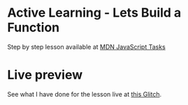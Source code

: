 # Active Learning - Lets Build a Function

Step by step lesson available at [MDN JavaScript Tasks](https://developer.mozilla.org/en-US/docs/Learn/JavaScript/Building_blocks/Build_your_own_function#active_learning_lets_build_a_function)

# Live preview

See what I have done for the lesson live at [this Glitch](https://titanium-slender-swim.glitch.me/JavaScript/Active%20learning%20-%20Lets%20build%20a%20function/).
